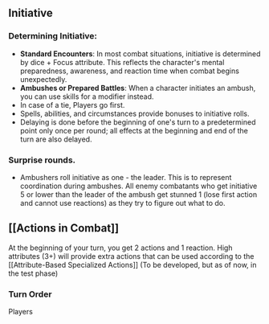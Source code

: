 ## Initiative

### Determining Initiative:

- **Standard Encounters**: In most combat situations, initiative is determined by dice + Focus attribute. This reflects the character's mental preparedness, awareness, and reaction time when combat begins unexpectedly.    
- **Ambushes or Prepared Battles**: When a character initiates an ambush, you can use skills for a modifier instead.
- In case of a tie, Players go first.    
- Spells, abilities, and circumstances provide bonuses to initiative rolls.
- Delaying is done before the beginning of one's turn to a predetermined point only once per round; all effects at the beginning and end of the turn are also delayed.

### Surprise rounds.

- Ambushers roll initiative as one - the leader. This is to represent coordination during ambushes. All enemy combatants who get initiative 5 or lower than the leader of the ambush get stunned 1 (lose first action and cannot use reactions) as they try to figure out what to do.

## [[Actions in Combat]]

At the beginning of your turn, you get 2 actions and 1 reaction. High attributes (3+) will provide extra actions that can be used according to the [[Attribute-Based Specialized Actions]] 
(To be developed, but as of now, in the test phase)

### Turn Order
Players 
